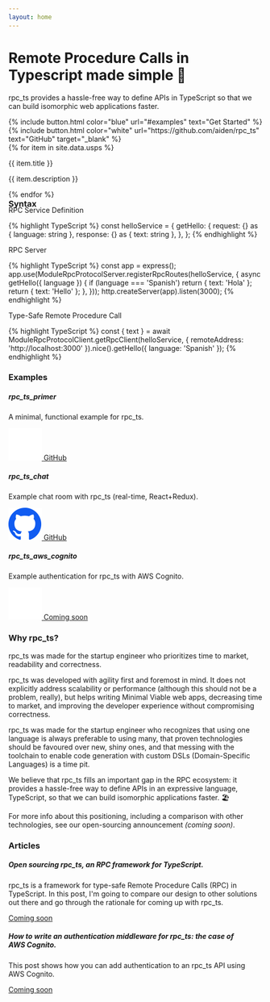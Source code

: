```yaml
---
layout: home
---
```


<div id="hero-section" class="container-fluid">
  <div class="row gutter">
    <div class="text-center main-text">
      <h1 class="display-3">Remote Procedure Calls in Typescript made simple 🤞</h1>
      <p class="lead">rpc_ts provides a hassle-free way to define APIs in TypeScript so that we can build isomorphic web applications faster.</p>
    </div>
  </div>
  <div class="row gutter button-container">
    {% include button.html color="blue" url="#examples" text="Get Started" %}
    {% include button.html color="white" url="https://github.com/aiden/rpc_ts" text="GitHub" target="_blank" %}
  </div>

  <div class="row">
    <div class="container-fluid usp-container">
      <div class="row gutter ups-section">
        {% for item in site.data.usps %}
          <div class="col-md p-md-3 py-3 {{ item.position }}">
            <p class="usp-title">{{ item.title }}</p>
            <p class="usp-description">{{ item.description }}</p>
          </div>
        {% endfor %}
      </div>
    </div>
  </div>
</div>

<div class="quicklook-section container-fluid">
  <div class="row gutter">
    <div class="col-lg-12">
      <h3 style="margin: 0; margin-bottom: -20px"><a name="syntax" id="syntax"></a>Syntax</h3>
    </div>
  </div>

  <div class="row gutter">
    <div class="col-lg-12">
      <p class="section-title">RPC Service Definition</p>
      <div class="codeBlock">{% highlight TypeScript %}
const helloService = {
    getHello: {
    request: {} as { language: string },
    response: {} as { text: string },
  },
};
{% endhighlight %}</div>
    </div>
    <div class="col-lg-12">
      <p class="section-title">RPC Server</p>
      <div class="codeBlock">{% highlight TypeScript %}
const app = express();
app.use(ModuleRpcProtocolServer.registerRpcRoutes(helloService, {
  async getHello({ language }) {
    if (language === 'Spanish') return { text: 'Hola' };
    return { text: 'Hello' };
  },
}));
http.createServer(app).listen(3000);
{% endhighlight %}</div>
    </div>
    <div class="col-lg-12">
      <p class="section-title">Type-Safe Remote Procedure Call</p>
      <div class="codeBlock">{% highlight TypeScript %}
const { text } = await ModuleRpcProtocolClient.getRpcClient(helloService, {
  remoteAddress: 'http://localhost:3000'
}).nice().getHello({ language: 'Spanish' });
{% endhighlight %}</div>
    </div>
  </div>

  <div class="row gutter">
    <div class="col-lg-12">
      <h3 id="examples"><a name="examples"></a>Examples</h3>
    </div>
  </div>

  <div class="row gutter">
    <div class="col-sm-4 d-flex align-items-stretch">
      <div class="card w-100">
        <div class="card-body">
          <h5 class="card-title">rpc_ts_primer</h5>
          <p class="card-text">A minimal, functional example for rpc_ts.</p>
          <a href="https://github.com/aiden/rpc_ts_primer" class="btn btn-primary" target="_blank">
            <img class="github" src="assets/images/github_reverse.svg" />
            GitHub
          </a>
        </div>
      </div>
    </div>
    <div class="col-sm-4 d-flex align-items-stretch">
      <div class="card w-100 text-white bg-primary">
        <div class="card-body">
          <h5 class="card-title">rpc_ts_chat</h5>
          <p class="card-text">Example chat room with rpc_ts (real-time, React+Redux).</p>
          <a href="https://github.com/aiden/rpc_ts_chat" class="btn btn-light" target="_blank">
            <img class="github" src="assets/images/github.svg" />
            GitHub
          </a>
        </div>
      </div>
    </div>
    <div class="col-sm-4 d-flex align-items-stretch">
      <div class="card w-100">
        <div class="card-body">
          <h5 class="card-title">rpc_ts_aws_cognito</h5>
          <p class="card-text">Example authentication for rpc_ts with AWS Cognito.</p>
          <a href="#" class="btn btn-primary disabled" target="_blank">
            <img class="github" src="assets/images/github_reverse.svg" />
            Coming soon
          </a>
        </div>
      </div>
    </div>
  </div>

  <div class="row gutter">
    <div class="col-lg-12">
      <h3 id="why"><a name="why"></a>Why rpc_ts?</h3>
    </div>
  </div>

  <div class="row gutter">
    <div class="col-lg-12">
      <p class="quote" style="margin-top: 0">rpc_ts was made for the startup engineer who prioritizes time to market, readability and correctness.</p>
    </div>
  </div>

  <div class="row gutter">
    <div class="col-lg-6">
      <p style="margin-top: 0">rpc_ts was developed with agility first and foremost in mind. It does not explicitly address scalability or performance (although this should not be a problem, really), but helps writing Minimal Viable web apps, decreasing time to market, and improving the developer experience without compromising correctness.</p>
      <p>rpc_ts was made for the startup engineer who recognizes that using one language is always preferable to using many, that proven technologies should be favoured over new, shiny ones, and that messing with the toolchain to enable code generation with custom DSLs (Domain-Specific Languages) is a time pit.</p>
    </div>
    <div class="col-lg-6">
      <p class="emphasis" style="margin-top: 0">We believe that rpc_ts fills an important gap in the RPC ecosystem: it provides a hassle-free way to define APIs in an expressive language, TypeScript, so that we can build isomorphic applications faster. 🏖</p>
      <p>For more info about this positioning, including a comparison with other technologies, see our open-sourcing announcement <i>(coming soon)</i>.</p>
    </div>
  </div>

  <div class="row gutter">
    <div class="col-lg-12">
      <h3 id="articles"><a name="articles"></a>Articles</h3>
    </div>
  </div>

  <div class="row gutter">
    <div class="col-sm-6 d-flex align-items-stretch">
      <div class="card w-100 text-white bg-primary">
        <div class="card-body">
          <h5 class="card-title">Open sourcing rpc_ts, an RPC framework for TypeScript.</h5>
          <p class="card-text">rpc_ts is a framework for type-safe Remote Procedure Calls (RPC) in TypeScript. In this post, I'm going to compare our design to other solutions out there and go through the rationale for coming up with rpc_ts.</p>
          <a href="#" class="btn btn-light disabled">
            Coming soon
          </a>
        </div>
      </div>
    </div>
    <div class="col-sm-6 d-flex align-items-stretch">
      <div class="card w-100">
        <div class="card-body">
          <h5 class="card-title">How to write an authentication middleware for rpc_ts: the case of AWS Cognito.</h5>
          <p class="card-text">This post shows how you can add authentication to an rpc_ts API using AWS Cognito.</p>
          <a href="#" class="btn btn-primary disabled">
            Coming soon
          </a>
        </div>
      </div>
    </div>
  </div>
</div>
